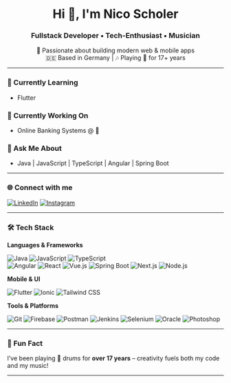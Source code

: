 <h1 align="center">Hi 👋, I'm Nico Scholer</h1>
<h3 align="center">Fullstack Developer • Tech-Enthusiast • Musician</h3>

<p align="center">  
  🚀 Passionate about building modern web & mobile apps<br/>
  🇩🇪 Based in Germany | 🎶 Playing 🥁 for 17+ years
</p>

---

### 🧠 Currently Learning
- Flutter

### 💼 Currently Working On
- Online Banking Systems @ 🏦

### 💬 Ask Me About
- Java | JavaScript | TypeScript | Angular | Spring Boot

---

### 🌐 Connect with me

[![LinkedIn](https://img.shields.io/badge/LinkedIn-blue?logo=linkedin&logoColor=white)](https://linkedin.com/in/nico-scholer-61937823a)
[![Instagram](https://img.shields.io/badge/Instagram-E4405F?logo=instagram&logoColor=white)](https://instagram.com/nicshlr)

---

### 🛠️ Tech Stack

**Languages & Frameworks**  

![Java](https://img.shields.io/badge/Java-ED8B00?logo=java&logoColor=white)
![JavaScript](https://img.shields.io/badge/JavaScript-F7DF1E?logo=javascript&logoColor=black)
![TypeScript](https://img.shields.io/badge/TypeScript-007ACC?logo=typescript&logoColor=white)  
![Angular](https://img.shields.io/badge/Angular-DD0031?logo=angular&logoColor=white)
![React](https://img.shields.io/badge/React-20232A?logo=react&logoColor=61DAFB)
![Vue.js](https://img.shields.io/badge/Vue.js-35495E?logo=vue.js&logoColor=4FC08D)
![Spring Boot](https://img.shields.io/badge/Spring_Boot-6DB33F?logo=springboot&logoColor=white)
![Next.js](https://img.shields.io/badge/Next.js-000000?logo=nextdotjs&logoColor=white)
![Node.js](https://img.shields.io/badge/Node.js-339933?logo=node.js&logoColor=white)

**Mobile & UI**  

![Flutter](https://img.shields.io/badge/Flutter-02569B?logo=flutter&logoColor=white)
![Ionic](https://img.shields.io/badge/Ionic-3880FF?logo=ionic&logoColor=white)
![Tailwind CSS](https://img.shields.io/badge/Tailwind_CSS-38B2AC?logo=tailwind-css&logoColor=white)

**Tools & Platforms**  

![Git](https://img.shields.io/badge/Git-F05032?logo=git&logoColor=white)
![Firebase](https://img.shields.io/badge/Firebase-FFCA28?logo=firebase&logoColor=black)
![Postman](https://img.shields.io/badge/Postman-FF6C37?logo=postman&logoColor=white)
![Jenkins](https://img.shields.io/badge/Jenkins-D24939?logo=jenkins&logoColor=white)
![Selenium](https://img.shields.io/badge/Selenium-43B02A?logo=selenium&logoColor=white)
![Oracle](https://img.shields.io/badge/Oracle-F80000?logo=oracle&logoColor=white)
![Photoshop](https://img.shields.io/badge/Photoshop-31A8FF?logo=adobephotoshop&logoColor=white)

---

### 🎵 Fun Fact
I’ve been playing 🥁 drums for **over 17 years** – creativity fuels both my code and my music!

---

<!-- GitHub Stats (Optional) -->
<!--
<p align="center">
  <img src="https://github-readme-stats.vercel.app/api?username=Brombah&show_icons=true&theme=radical" alt="GitHub stats" />
</p>
-->
